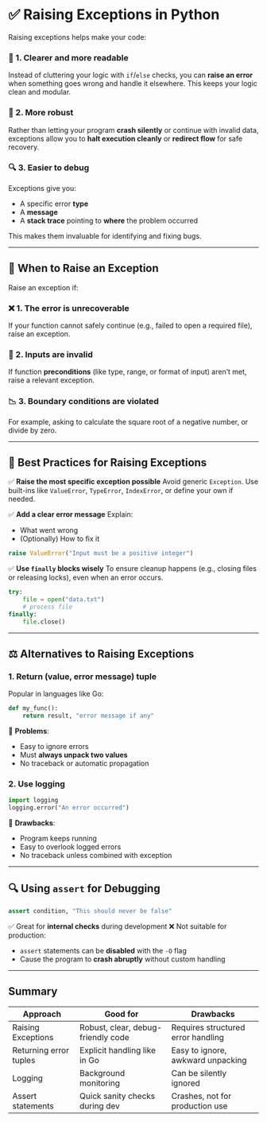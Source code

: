 # ✅ Raising Exceptions in Python

Raising exceptions helps make your code:

### 🧼 1. **Clearer and more readable**

Instead of cluttering your logic with `if`/`else` checks, you can **raise an error** when something goes wrong and handle it elsewhere. This keeps your logic clean and modular.

### 💪 2. **More robust**

Rather than letting your program **crash silently** or continue with invalid data, exceptions allow you to **halt execution cleanly** or **redirect flow** for safe recovery.

### 🔍 3. **Easier to debug**

Exceptions give you:

* A specific error **type**
* A **message**
* A **stack trace** pointing to **where** the problem occurred

This makes them invaluable for identifying and fixing bugs.

---

## 🚫 When to Raise an Exception

Raise an exception if:

### ❌ 1. **The error is unrecoverable**

If your function cannot safely continue (e.g., failed to open a required file), raise an exception.

### 🧪 2. **Inputs are invalid**

If function **preconditions** (like type, range, or format of input) aren’t met, raise a relevant exception.

### 📉 3. **Boundary conditions are violated**

For example, asking to calculate the square root of a negative number, or divide by zero.

---

## 🧠 Best Practices for Raising Exceptions

✅ **Raise the most specific exception possible**
Avoid generic `Exception`. Use built-ins like `ValueError`, `TypeError`, `IndexError`, or define your own if needed.

✅ **Add a clear error message**
Explain:

* What went wrong
* (Optionally) How to fix it

```py
raise ValueError("Input must be a positive integer")
```

✅ **Use `finally` blocks wisely**
To ensure cleanup happens (e.g., closing files or releasing locks), even when an error occurs.

```py
try:
    file = open("data.txt")
    # process file
finally:
    file.close()
```

---

## ⚖️ Alternatives to Raising Exceptions

### 1. **Return (value, error message)** tuple

Popular in languages like Go:

```py
def my_func():
    return result, "error message if any"
```

🧨 **Problems**:

* Easy to ignore errors
* Must **always unpack two values**
* No traceback or automatic propagation

### 2. **Use logging**

```py
import logging
logging.error("An error occurred")
```

🧨 **Drawbacks**:

* Program keeps running
* Easy to overlook logged errors
* No traceback unless combined with exception

---

## 🔍 Using `assert` for Debugging

```py
assert condition, "This should never be false"
```

✅ Great for **internal checks** during development
❌ Not suitable for production:

* `assert` statements can be **disabled** with the `-O` flag
* Cause the program to **crash abruptly** without custom handling

---

## Summary

| Approach               | Good for                           | Drawbacks                          |
| ---------------------- | ---------------------------------- | ---------------------------------- |
| Raising Exceptions     | Robust, clear, debug-friendly code | Requires structured error handling |
| Returning error tuples | Explicit handling like in Go       | Easy to ignore, awkward unpacking  |
| Logging                | Background monitoring              | Can be silently ignored            |
| Assert statements      | Quick sanity checks during dev     | Crashes, not for production use    |